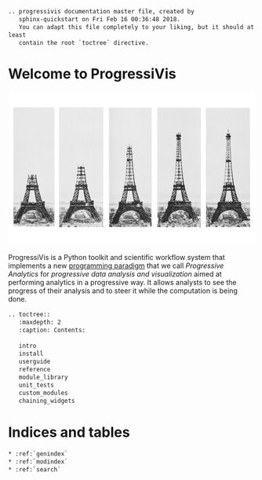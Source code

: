 ```{eval-rst}
.. progressivis documentation master file, created by
   sphinx-quickstart on Fri Feb 16 00:36:48 2018.
   You can adapt this file completely to your liking, but it should at least
   contain the root `toctree` directive.
```

# Welcome to ProgressiVis

![Image of the progressive construction of the Eiffel Tower](construction_tour_eiffel.jpg "Progressive construction of the Eiffel Tower")

ProgressiVis is a Python toolkit and scientific workflow system that
implements a new [programming paradigm](https://en.wikipedia.org/wiki/Programming_paradigm) that we
call *Progressive Analytics* for *progressive data analysis and
visualization* aimed at performing analytics in a progressive way.  It
allows analysts to see the progress of their analysis and to steer it
while the computation is being done.



```{eval-rst}
.. toctree::
   :maxdepth: 2
   :caption: Contents:

   intro
   install
   userguide
   reference
   module_library
   unit_tests
   custom_modules
   chaining_widgets
```

# Indices and tables


```{eval-rst}
* :ref:`genindex`
* :ref:`modindex`
* :ref:`search`
```
